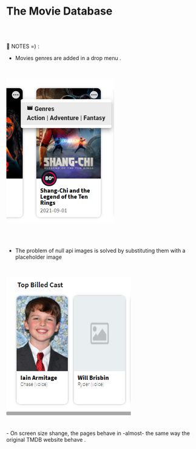 # The Movie Database
<br>
<br>

:pushpin: NOTES =) :
- Movies genres are added in a drop menu .
<br>

![](https://github.com/furatmalkawi29/The-movie-db/blob/main/src/assets/explain.PNG)

<br>
<br>

- The problem of null api images is solved by substituting them with a placeholder image
<br>

![](https://github.com/furatmalkawi29/The-movie-db/blob/main/src/assets/cast.PNG)

<br>
- On screen size shange, the pages behave in -almost- the same way the original TMDB website behave .
